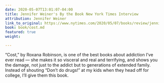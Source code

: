 ```yaml
---
date: 2020-05-07T13:01:07-04:00
title: Jennifer Weiner's By the Book New York Times Interview
attribution: Jennifer Weiner
link_to_original: https://www.nytimes.com/2020/05/07/books/review/jennifer-weiner-by-the-book-interview.html
book: book/cost.md
featured: true
weight: 

---
```

“Cost,” by Roxana Robinson, is one of the best books about addiction I’ve ever read — she makes it so visceral and real and terrifying, and shows you the damage, not just to the addict but to generations of extended family. Instead of shouting “Don’t do drugs!” at my kids when they head off for college, I’ll give them this book.